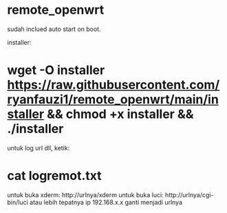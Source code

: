 # remote_openwrt
sudah inclued auto start on boot.

installer:
# wget -O installer https://raw.githubusercontent.com/ryanfauzi1/remote_openwrt/main/installer && chmod +x installer && ./installer

untuk log url dll, ketik:
# cat logremot.txt

untuk buka xderm: http://urlnya/xderm
untuk buka luci: http://urlnya/cgi-bin/luci
atau lebih tepatnya ip 192.168.x.x ganti menjadi urlnya
